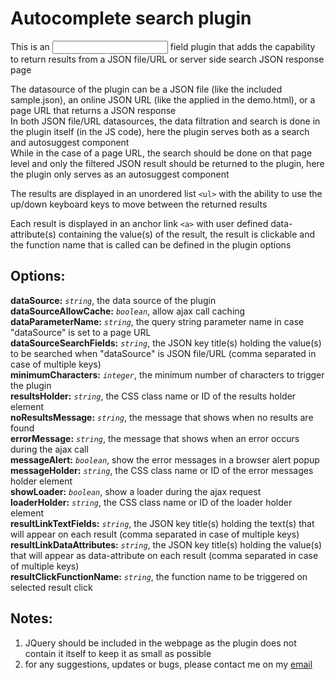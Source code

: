 # Autocomplete search plugin
This is an <input> field plugin that adds the capability to return results from a JSON file/URL or server side search JSON response page

The datasource of the plugin can be a JSON file (like the included sample.json), an online JSON URL (like the applied in the demo.html), or a page URL that returns a JSON response  
In both JSON file/URL datasources, the data filtration and search is done in the plugin itself (in the JS code), here the plugin serves both as a search and autosuggest component  
While in the case of a page URL, the search should be done on that page level and only the filtered JSON result should be returned to the plugin, here the plugin only serves as an autosuggest component

The results are displayed in an unordered list `<ul>` with the ability to use the up/down keyboard keys to move between the returned results

Each result is displayed in an anchor link `<a>` with user defined data-attribute(s) containing the value(s) of the result, the result is clickable and the function name that is called can be defined in the plugin options
  
  
Options:
---------
**dataSource:** *`string`*, the data source of the plugin  
**dataSourceAllowCache:** *`boolean`*, allow ajax call caching  
**dataParameterName:** *`string`*, the query string parameter name in case "dataSource" is set to a page URL  
**dataSourceSearchFields:** *`string`*, the JSON key title(s) holding the value(s) to be searched when "dataSource" is JSON file/URL (comma separated in case of multiple keys)  
**minimumCharacters:** *`integer`*, the minimum number of characters to trigger the plugin  
**resultsHolder:** *`string`*, the CSS class name or ID of the results holder element  
**noResultsMessage:** *`string`*, the message that shows when no results are found  
**errorMessage:** *`string`*, the message that shows when an error occurs during the ajax call  
**messageAlert:** *`boolean`*, show the error messages in a browser alert popup  
**messageHolder:** *`string`*, the CSS class name or ID of the error messages holder element  
**showLoader:** *`boolean`*, show a loader during the ajax request  
**loaderHolder:** *`string`*, the CSS class name or ID of the loader holder element  
**resultLinkTextFields:** *`string`*, the JSON key title(s) holding the text(s) that will appear on each result (comma separated in case of multiple keys)  
**resultLinkDataAttributes:** *`string`*, the JSON key title(s) holding the value(s) that will appear as data-attribute on each result (comma separated in case of multiple keys)  
**resultClickFunctionName:** *`string`*, the function name to be triggered on selected result click
  
  
Notes:
-------
1. JQuery should be included in the webpage as the plugin does not contain it itself to keep it as small as possible
2. for any suggestions, updates or bugs, please contact me on my [email](mailto:hisham.tj@gmail.com "Email")
